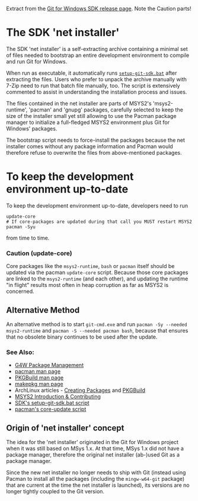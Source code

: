 Extract from the [Git for Windows SDK release page](https://github.com/git-for-windows/build-extra/releases/latest). Note the Caution parts! 

# The SDK 'net installer'

The SDK 'net installer' is a self-extracting archive containing a minimal
set of files needed to bootstrap an entire development environment to
compile and run Git for Windows.

When run as executable, it automatically runs [`setup-git-sdk.bat`](https://github.com/git-for-windows/build-extra/blob/master/sdk-installer/setup-git-sdk.bat) after
extracting the files. Users who prefer to unpack the archive manually
with 7-Zip need to run that batch file manually, too. The script is
extensively commented to assist in understanding the installation process
and issues.

The files contained in the net installer are parts of MSYS2's
'msys2-runtime', 'pacman' and 'gnupg' packages, carefully selected to
keep the size of the installer small yet still allowing to use the
Pacman package manager to initialize a full-fledged MSYS2 environment
plus Git for Windows' packages.

The bootstrap script needs to force-install the packages because the net
installer comes without any package information and Pacman would
therefore refuse to overwrite the files from above-mentioned packages.

# To keep the development environment up-to-date

To keep the development environment up-to-date, developers need to run

	update-core
	# If core-packages are updated during that call you MUST restart MSYS2
	pacman -Syu

from time to time.

### Caution (update-core)

Core packages like the `msys2-runtime`, `bash` or `pacman` itself should be updated
via the pacman `update-core` script. Because those core packages are linked to the
`msys2-runtime` (and each other), and updating the runtime "in flight" results most
often in heap corruption as far as MSYS2 is concerned.

## Alternative Method

An alternative method is to start `git-cmd.exe` and run `pacman -Sy --needed msys2-runtime` and `pacman -S --needed pacman bash`, because that ensures that no obsolete binary continues to be used after the
update.

### See Also:

* [G4W Package Management](https://github.com/git-for-windows/git/wiki/Package-management)
* [pacman man page](https://www.archlinux.org/pacman/pacman.8.html)
* [PKGBuild man page](https://www.archlinux.org/pacman/PKGBUILD.5.html)
* [makepkg man page](https://www.archlinux.org/pacman/makepkg.8.html)
* ArchLinux articles - [Creating Packages](https://wiki.archlinux.org/index.php/Creating_packages) and [PKGBuild](https://wiki.archlinux.org/index.php/PKGBUILD)
* [MSYS2 Introduction & Contributing](http://sourceforge.net/p/msys2/wiki/Contributing%20to%20MSYS2/)
* [SDK's setup-git-sdk.bat script](https://github.com/git-for-windows/build-extra/blob/master/sdk-installer/setup-git-sdk.bat)
* [pacman's core-update script](https://github.com/Alexpux/MSYS2-pacman/blob/master/scripts/update-core.sh.in)

## Origin of 'net installer' concept

The idea for the 'net installer' originated in the Git for Windows
project when it was still based on MSys 1.x. At that time, MSys 1.x did
not have a package manager, therefore the original net installer
(ab-)used Git as a package manager.

Since the new net installer no longer needs to ship with Git (instead using Pacman to install all the packages (including the `mingw-w64-git` package) that are current at the time the net installer is launched), its versions are no longer tightly coupled to the Git version.
